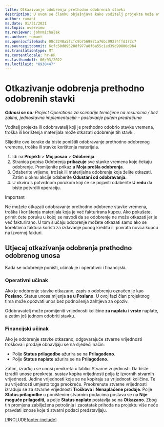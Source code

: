 ```yaml
---
title: Otkazivanje odobrenja prethodno odobrenih stavki
description: U ovom se članku objašnjava kako voditelj projekta može otkazati odobrenje prethodno odobrenih stavki vremena, troškova ili korištenja materijala.
author: rumant
ms.date: 01/31/2021
ms.topic: overview
ms.reviewer: johnmichalak
ms.author: rumant
ms.openlocfilehash: 08c2248a5fcfc9b7569871a76bc09234ffd172c7
ms.sourcegitcommit: 6cfc50d89528df977a8f6a55c1ad39d99800d9b4
ms.translationtype: MT
ms.contentlocale: hr-HR
ms.lasthandoff: 06/03/2022
ms.locfileid: "8930447"
---
```

# <a name="cancel-the-approval-of-previously-approved-entries"></a>Otkazivanje odobrenja prethodno odobrenih stavki

_**Odnosi se na:** Project Operations za scenarije temeljene na resursima / bez zaliha, jednostavna implementacija – poslovanje putem predračuna_

Voditelj projekta ili odobravatelj koji je prethodno odobrio stavke vremena, troška ili korištenja materijala može otkazati odobrenje tih stavki. 

Slijedite ove korake da biste poništili odobravanje prethodno odobrenog vremena, troška ili stavke korištenja materijala.

1. Idi na **Projekti** \> **Moj posao** \> **Odobrenja**.
2. Stranica popisa Odobrenja **prikazuje** sve stavke vremena koje čekaju odobrenje. Promijenite prikaz **u Moja prošla odobrenja**.
3. Odaberite vrijeme, trošak ili materijalna odobrenja koja želite otkazati. Zatim u oknu akcije odaberite **Odustani od odobravanja**.
4. U okviru s potvrdnom porukom koji će se pojaviti odaberite **U redu** da biste potvrdili operaciju.

> [!IMPORTANT]
> Ne možete otkazati odobravanje prethodno odobrene stavke vremena, troška i korištenja materijala koja je već fakturirana kupcu. Ako pokušate, primit ćete poruku u kojoj se navodi da se odobrenje ne može otkazati jer je već fakturirano. U tom slučaju odobrenje možete otkazati samo ako se korektivna faktura koristi za izdavanje punog kredita ili povrata novca kupcu na izvornoj fakturi.

## <a name="impact-of-canceling-the-approval-of-a-previously-approved-entry"></a>Utjecaj otkazivanja odobrenja prethodno odobrenog unosa

Kada se odobrenje poništi, učinak je i operativni i financijski.

### <a name="operational-impact"></a>Operativni učinak

Ako je odobrenje stavke otkazano, zapis o odobrenju označen je kao **Poslano**. Status unosa mijenja **se u Poslano**. U ovoj fazi član projektnog tima može opozvati unos bez podnošenja zahtjeva za opoziv.

Odobravatelj može promijeniti vrijednosti količine **za naplatu** i **vrste** naplate, a zatim još jednom odobriti stavku.

### <a name="financial-impact"></a>Financijski učinak

Ako je odobrenje stavke otkazano, odgovarajuće stvarne vrijednosti troškova i prodaje obnavljaju se na sljedeći način:

- Polje **Status prilagodbe** ažurira se na **Prilagođeno**.
- Polje **Status naplate** ažurira se na **Prilagođeno**.

Zatim, izrađuju se unosi preokreta u tablici Stvarne vrijednosti. Da biste izradili unose preokreta, sustav kopira vrijednosti polja iz izvornih stvarnih vrijednosti. Jedine vrijednosti koje se ne kopiraju su vrijednosti količine. Te su vrijednosti umjesto toga preokreću. Preokrenute stvarne vrijednosti izrađuju se za stvarne vrijednosti **Troškova** i **Nenaplaćene prodaje**. Polje **Status prilagodbe** u poništenim stvarnim podacima postava se na **Nije moguće prilagoditi**, a polje **Status naplate** postavlja se na **Otkazano**. Zbog tih promjena zabilježena potrošnja i zaostatak prihoda na projektu više neće pravdati iznose koje ti stvarni podaci predstavljaju.

[!INCLUDE[footer-include](../includes/footer-banner.md)]
